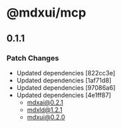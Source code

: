 # @mdxui/mcp

## 0.1.1

### Patch Changes

- Updated dependencies [822cc3e]
- Updated dependencies [1af71d8]
- Updated dependencies [97086a6]
- Updated dependencies [4e1ff87]
  - mdxai@0.2.1
  - mdxld@1.2.1
  - mdxui@0.2.0
